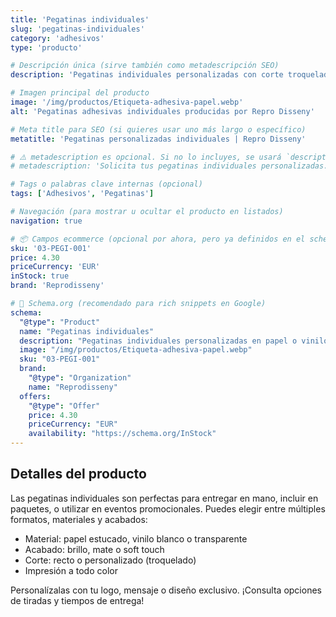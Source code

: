 ```yaml
---
title: 'Pegatinas individuales'
slug: 'pegatinas-individuales'
category: 'adhesivos'
type: 'producto'

# Descripción única (sirve también como metadescripción SEO)
description: 'Pegatinas individuales personalizadas con corte troquelado o recto, ideales para promociones, packaging o uso personal. Alta calidad de impresión en papel o vinilo.'

# Imagen principal del producto
image: '/img/productos/Etiqueta-adhesiva-papel.webp'
alt: 'Pegatinas adhesivas individuales producidas por Repro Disseny'

# Meta title para SEO (si quieres usar uno más largo o específico)
metatitle: 'Pegatinas personalizadas individuales | Repro Disseny'

# ⚠️ metadescription es opcional. Si no lo incluyes, se usará `description` como fallback.
# metadescription: 'Solicita tus pegatinas individuales personalizadas. Ideales para packaging, promociones y branding. Impresión en alta calidad.'

# Tags o palabras clave internas (opcional)
tags: ['Adhesivos', 'Pegatinas']

# Navegación (para mostrar u ocultar el producto en listados)
navigation: true

# 📦 Campos ecommerce (opcional por ahora, pero ya definidos en el schema)
sku: '03-PEGI-001'
price: 4.30
priceCurrency: 'EUR'
inStock: true
brand: 'Reprodisseny'

# 🎯 Schema.org (recomendado para rich snippets en Google)
schema:
  "@type": "Product"
  name: "Pegatinas individuales"
  description: "Pegatinas individuales personalizadas en papel o vinilo, con corte recto o troquelado, perfectas para promociones, etiquetas y branding."
  image: "/img/productos/Etiqueta-adhesiva-papel.webp"
  sku: "03-PEGI-001"
  brand:
    "@type": "Organization"
    name: "Reprodisseny"
  offers:
    "@type": "Offer"
    price: 4.30
    priceCurrency: "EUR"
    availability: "https://schema.org/InStock"
---
```


## Detalles del producto

Las pegatinas individuales son perfectas para entregar en mano, incluir en paquetes, o utilizar en eventos promocionales. Puedes elegir entre múltiples formatos, materiales y acabados:

- Material: papel estucado, vinilo blanco o transparente
- Acabado: brillo, mate o soft touch
- Corte: recto o personalizado (troquelado)
- Impresión a todo color

Personalízalas con tu logo, mensaje o diseño exclusivo. ¡Consulta opciones de tiradas y tiempos de entrega!
